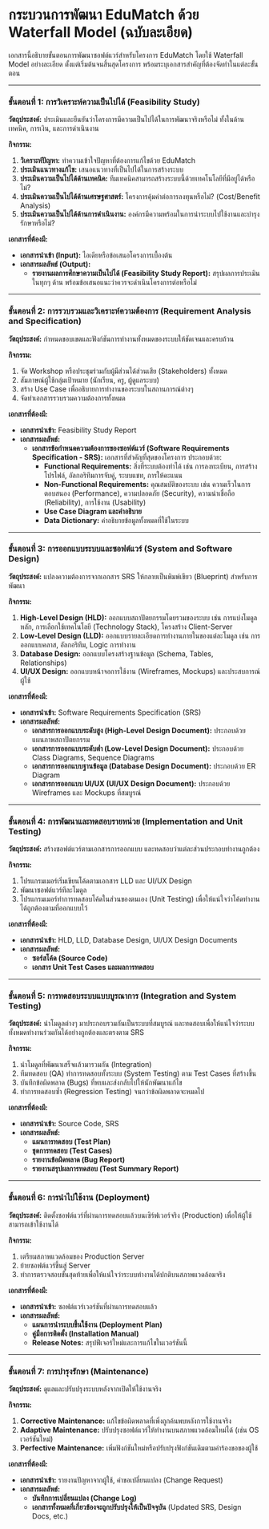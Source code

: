 # กระบวนการพัฒนา EduMatch ด้วย Waterfall Model (ฉบับละเอียด)

เอกสารนี้อธิบายขั้นตอนการพัฒนาซอฟต์แวร์สำหรับโครงการ EduMatch โดยใช้ Waterfall Model อย่างละเอียด ตั้งแต่เริ่มต้นจนสิ้นสุดโครงการ พร้อมระบุเอกสารสำคัญที่ต้องจัดทำในแต่ละขั้นตอน

---

### ขั้นตอนที่ 1: การวิเคราะห์ความเป็นไปได้ (Feasibility Study)

**วัตถุประสงค์:** ประเมินและยืนยันว่าโครงการมีความเป็นไปได้ในการพัฒนาจริงหรือไม่ ทั้งในด้านเทคนิค, การเงิน, และการดำเนินงาน

**กิจกรรม:**
1.  **วิเคราะห์ปัญหา:** ทำความเข้าใจปัญหาที่ต้องการแก้ไขด้วย EduMatch
2.  **ประเมินแนวทางแก้ไข:** เสนอแนวทางที่เป็นไปได้ในการสร้างระบบ
3.  **ประเมินความเป็นไปได้ด้านเทคนิค:** ทีมเทคนิคสามารถสร้างระบบนี้ด้วยเทคโนโลยีที่มีอยู่ได้หรือไม่?
4.  **ประเมินความเป็นไปได้ด้านเศรษฐศาสตร์:** โครงการคุ้มค่าต่อการลงทุนหรือไม่? (Cost/Benefit Analysis)
5.  **ประเมินความเป็นไปได้ด้านการดำเนินงาน:** องค์กรมีความพร้อมในการนำระบบไปใช้งานและบำรุงรักษาหรือไม่?

**เอกสารที่ต้องมี:**
*   **เอกสารนำเข้า (Input):** ไอเดียหรือข้อเสนอโครงการเบื้องต้น
*   **เอกสารผลลัพธ์ (Output):**
    *   **รายงานผลการศึกษาความเป็นไปได้ (Feasibility Study Report):** สรุปผลการประเมินในทุกๆ ด้าน พร้อมข้อเสนอแนะว่าควรจะดำเนินโครงการต่อหรือไม่

---

### ขั้นตอนที่ 2: การรวบรวมและวิเคราะห์ความต้องการ (Requirement Analysis and Specification)

**วัตถุประสงค์:** กำหนดขอบเขตและฟังก์ชันการทำงานทั้งหมดของระบบให้ชัดเจนและครบถ้วน

**กิจกรรม:**
1.  จัด Workshop หรือประชุมร่วมกับผู้มีส่วนได้ส่วนเสีย (Stakeholders) ทั้งหมด
2.  สัมภาษณ์ผู้ใช้กลุ่มเป้าหมาย (นักเรียน, ครู, ผู้ดูแลระบบ)
3.  สร้าง Use Case เพื่ออธิบายการทำงานของระบบในสถานการณ์ต่างๆ
4.  จัดทำเอกสารรวบรวมความต้องการทั้งหมด

**เอกสารที่ต้องมี:**
*   **เอกสารนำเข้า:** Feasibility Study Report
*   **เอกสารผลลัพธ์:**
    *   **เอกสารข้อกำหนดความต้องการของซอฟต์แวร์ (Software Requirements Specification - SRS):** เอกสารที่สำคัญที่สุดของโครงการ ประกอบด้วย:
        *   **Functional Requirements:** สิ่งที่ระบบต้องทำได้ เช่น การลงทะเบียน, การสร้างโปรไฟล์, อัลกอริทึมการจับคู่, ระบบแชท, การให้คะแนน
        *   **Non-Functional Requirements:** คุณสมบัติของระบบ เช่น ความเร็วในการตอบสนอง (Performance), ความปลอดภัย (Security), ความน่าเชื่อถือ (Reliability), การใช้งาน (Usability)
        *   **Use Case Diagram และคำอธิบาย**
        *   **Data Dictionary:** คำอธิบายข้อมูลทั้งหมดที่ใช้ในระบบ

---

### ขั้นตอนที่ 3: การออกแบบระบบและซอฟต์แวร์ (System and Software Design)

**วัตถุประสงค์:** แปลงความต้องการจากเอกสาร SRS ให้กลายเป็นพิมพ์เขียว (Blueprint) สำหรับการพัฒนา

**กิจกรรม:**
1.  **High-Level Design (HLD):** ออกแบบสถาปัตยกรรมโดยรวมของระบบ เช่น การแบ่งโมดูลหลัก, การเลือกใช้เทคโนโลยี (Technology Stack), โครงสร้าง Client-Server
2.  **Low-Level Design (LLD):** ออกแบบรายละเอียดการทำงานภายในของแต่ละโมดูล เช่น การออกแบบคลาส, อัลกอริทึม, Logic การทำงาน
3.  **Database Design:** ออกแบบโครงสร้างฐานข้อมูล (Schema, Tables, Relationships)
4.  **UI/UX Design:** ออกแบบหน้าจอการใช้งาน (Wireframes, Mockups) และประสบการณ์ผู้ใช้

**เอกสารที่ต้องมี:**
*   **เอกสารนำเข้า:** Software Requirements Specification (SRS)
*   **เอกสารผลลัพธ์:**
    *   **เอกสารการออกแบบระดับสูง (High-Level Design Document):** ประกอบด้วยแผนภาพสถาปัตยกรรม
    *   **เอกสารการออกแบบระดับต่ำ (Low-Level Design Document):** ประกอบด้วย Class Diagrams, Sequence Diagrams
    *   **เอกสารการออกแบบฐานข้อมูล (Database Design Document):** ประกอบด้วย ER Diagram
    *   **เอกสารการออกแบบ UI/UX (UI/UX Design Document):** ประกอบด้วย Wireframes และ Mockups ที่สมบูรณ์

---

### ขั้นตอนที่ 4: การพัฒนาและทดสอบรายหน่วย (Implementation and Unit Testing)

**วัตถุประสงค์:** สร้างซอฟต์แวร์ตามเอกสารการออกแบบ และทดสอบว่าแต่ละส่วนประกอบทำงานถูกต้อง

**กิจกรรม:**
1.  โปรแกรมเมอร์เริ่มเขียนโค้ดตามเอกสาร LLD และ UI/UX Design
2.  พัฒนาซอฟต์แวร์ทีละโมดูล
3.  โปรแกรมเมอร์ทำการทดสอบโค้ดในส่วนของตนเอง (Unit Testing) เพื่อให้แน่ใจว่าโค้ดทำงานได้ถูกต้องตามที่ออกแบบไว้

**เอกสารที่ต้องมี:**
*   **เอกสารนำเข้า:** HLD, LLD, Database Design, UI/UX Design Documents
*   **เอกสารผลลัพธ์:**
    *   **ซอร์สโค้ด (Source Code)**
    *   **เอกสาร Unit Test Cases และผลการทดสอบ**

---

### ขั้นตอนที่ 5: การทดสอบระบบแบบบูรณาการ (Integration and System Testing)

**วัตถุประสงค์:** นำโมดูลต่างๆ มาประกอบรวมกันเป็นระบบที่สมบูรณ์ และทดสอบเพื่อให้แน่ใจว่าระบบทั้งหมดทำงานร่วมกันได้อย่างถูกต้องและตรงตาม SRS

**กิจกรรม:**
1.  นำโมดูลที่พัฒนาเสร็จแล้วมารวมกัน (Integration)
2.  ทีมทดสอบ (QA) ทำการทดสอบทั้งระบบ (System Testing) ตาม Test Cases ที่สร้างขึ้น
3.  บันทึกข้อผิดพลาด (Bugs) ที่พบและส่งกลับไปให้นักพัฒนาแก้ไข
4.  ทำการทดสอบซ้ำ (Regression Testing) จนกว่าข้อผิดพลาดจะหมดไป

**เอกสารที่ต้องมี:**
*   **เอกสารนำเข้า:** Source Code, SRS
*   **เอกสารผลลัพธ์:**
    *   **แผนการทดสอบ (Test Plan)**
    *   **ชุดการทดสอบ (Test Cases)**
    *   **รายงานข้อผิดพลาด (Bug Report)**
    *   **รายงานสรุปผลการทดสอบ (Test Summary Report)**

---

### ขั้นตอนที่ 6: การนำไปใช้งาน (Deployment)

**วัตถุประสงค์:** ติดตั้งซอฟต์แวร์ที่ผ่านการทดสอบแล้วบนเซิร์ฟเวอร์จริง (Production) เพื่อให้ผู้ใช้สามารถเข้าใช้งานได้

**กิจกรรม:**
1.  เตรียมสภาพแวดล้อมของ Production Server
2.  ย้ายซอฟต์แวร์ขึ้นสู่ Server
3.  ทำการตรวจสอบขั้นสุดท้ายเพื่อให้แน่ใจว่าระบบทำงานได้ปกติบนสภาพแวดล้อมจริง

**เอกสารที่ต้องมี:**
*   **เอกสารนำเข้า:** ซอฟต์แวร์เวอร์ชันที่ผ่านการทดสอบแล้ว
*   **เอกสารผลลัพธ์:**
    *   **แผนการนำระบบขึ้นใช้งาน (Deployment Plan)**
    *   **คู่มือการติดตั้ง (Installation Manual)**
    *   **Release Notes:** สรุปฟีเจอร์ใหม่และการแก้ไขในเวอร์ชันนี้

---

### ขั้นตอนที่ 7: การบำรุงรักษา (Maintenance)

**วัตถุประสงค์:** ดูแลและปรับปรุงระบบหลังจากเปิดให้ใช้งานจริง

**กิจกรรม:**
1.  **Corrective Maintenance:** แก้ไขข้อผิดพลาดที่เพิ่งถูกค้นพบหลังการใช้งานจริง
2.  **Adaptive Maintenance:** ปรับปรุงซอฟต์แวร์ให้ทำงานบนสภาพแวดล้อมใหม่ได้ (เช่น OS เวอร์ชันใหม่)
3.  **Perfective Maintenance:** เพิ่มฟังก์ชันใหม่หรือปรับปรุงฟังก์ชันเดิมตามคำร้องขอของผู้ใช้

**เอกสารที่ต้องมี:**
*   **เอกสารนำเข้า:** รายงานปัญหาจากผู้ใช้, คำขอเปลี่ยนแปลง (Change Request)
*   **เอกสารผลลัพธ์:**
    *   **บันทึกการเปลี่ยนแปลง (Change Log)**
    *   **เอกสารทั้งหมดที่เกี่ยวข้องจะถูกปรับปรุงให้เป็นปัจจุบัน** (Updated SRS, Design Docs, etc.)